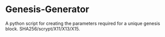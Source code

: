 # Genesis-Generator
A python script for creating the parameters required for a unique genesis block. SHA256/scrypt/X11/X13/X15.
